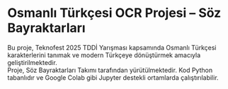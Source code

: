 # Osmanlı Türkçesi OCR Projesi – Söz Bayraktarları
Bu proje, Teknofest 2025 TDDİ Yarışması kapsamında Osmanlı Türkçesi karakterlerini tanımak ve modern Türkçeye dönüştürmek amacıyla geliştirilmektedir.  
Proje, Söz Bayraktarları Takımı tarafından yürütülmektedir.
Kod Python tabanlıdır ve Google Colab gibi Jupyter destekli ortamlarda çalıştırılabilir. 
